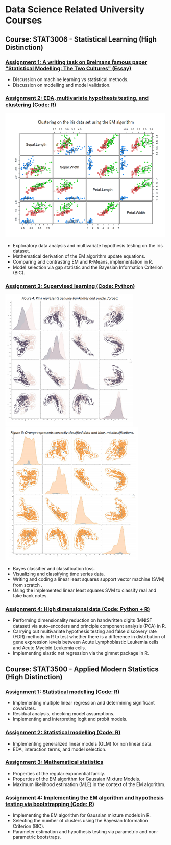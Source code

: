 # Data Science Related University Courses


## Course: STAT3006 - Statistical Learning (High Distinction)

### [Assignment 1: A writing task on Breimans famous paper "Statistical Modelling: The Two Cultures" (Essay)](https://github.com/Kaiaysez/STAT3006-Assignment-1)
* Discussion on machine learning vs statistical methods.
* Discussion on modelling and model validation.

### [Assignment 2: EDA, multivariate hypothesis testing, and clustering (Code: R)](https://github.com/Kaiaysez/STAT3006-Assignment-2) 
<img src="https://github.com/Kaiaysez/Portfolio/blob/main/images/Iris.png" width=500>

* Exploratory data analysis and multivariate hypothesis testing on the iris dataset.
* Mathematical derivation of the EM algorithm update equations.
* Comparing and contrasting EM and K-Means, implementation in R.
* Model selection via gap statistic and the Bayesian Information Criterion (BIC). 

### [Assignment 3: Supervised learning (Code: Python)](https://github.com/Kaiaysez/STAT3006-Assignment-3)
<p float="left">
  <img src="https://github.com/Kaiaysez/Portfolio/blob/main/images/banknotes.png" width="400" />
  <img src="https://github.com/Kaiaysez/Portfolio/blob/main/images/Banknotes%20classified.png" width="415" /> 
</p>

* Bayes classifier and classification loss.
* Visualizing and classifying time series data.
* Writing and coding a linear least squares support vector machine (SVM) from scratch .
* Using the implemented linear least squares SVM to classify real and fake bank notes.

### [Assignment 4: High dimensional data (Code: Python + R)](https://github.com/Kaiaysez/STAT3006-Assignment-4)
* Performing dimensionality reduction on handwritten digits (MNIST dataset) via auto-encoders and principle component analysis (PCA) in R. 
* Carrying out multivariate hypothesis testing and false discovery rate (FDR) methods in R to test whether there is a difference in distribution of gene expression levels between Acute Lymphoblastic Leukemia cells and Acute Myeloid Leukemia cells.
* Implementing elastic net regression via the glmnet package in R.


## Course: STAT3500 - Applied Modern Statistics (High Distinction)

### [Assignment 1: Statistical modelling (Code: R)](https://github.com/Kaiaysez/STAT3006-Assignment-1)
* Implementing multiple linear regression and determining significant covariates.
* Residual analysis, checking model assumptions.
* Implementing and interpreting logit and probit models.

### [Assignment 2: Statistical modelling (Code: R)](https://github.com/Kaiaysez/STAT3006-Assignment-2) 
* Implementing generalized linear models (GLM) for non linear data.
* EDA, interaction terms, and model selection.

### [Assignment 3: Mathematical statistics](https://github.com/Kaiaysez/STAT3006-Assignment-3)
* Properties of the regular exponential family.
* Properties of the EM algorithm for Gaussian Mixture Models.
* Maximum likelihood estimation (MLE) in the context of the EM algorithm.

### [Assignment 4: Implementing the EM algorithm and hypothesis testing via bootstrapping (Code: R)](https://github.com/Kaiaysez/STAT3006-Assignment-4)
* Implementing the EM algorithm for Gaussian mixture models in R.
* Selecting the number of clusters using the Bayesian Information Criterion (BIC).
* Parameter estimation and hypothesis testing via parametric and non-parametric bootstraps.

